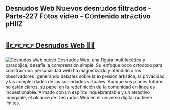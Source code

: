 ## Desnudos Web N𝚞𝚎vos desn𝚞dos filtr𝚊dos - Parts-227 F𝚘tos vid𝚎o - C𝚘ntenido atr𝚊ctivo pHlIZ

# <h2><a href="http://mb9ggiz.tromn.icu/?c=Desnudos+Web">🔗👉👉👉 Desnudos Web 🔗🔗</a></h2>

[![Desnudos Web nuevo](https://i.imgur.com/pEAQMta.gif)](http://mb9ggiz.tromn.icu/?c=Desnudos+Web)
Desnudos Web, una figura multifacética y paradójica, desafía la comprensión simple. Su enfoque poco ortodoxo para construir una personalidad web ha magnetizado y ofendido a los observadores, generando debates sobre la expresión artística, la privacidad y las complejidades de las sociedades virtuales. Aunque sus planes futuros no están claros, su papel en la redefinición de la comunidad en línea es incuestionable. Armado con un espíritu inquebrantable y un atractivo innegable, el alcance de Desnudos Web en el universo digital no tiene límites.

